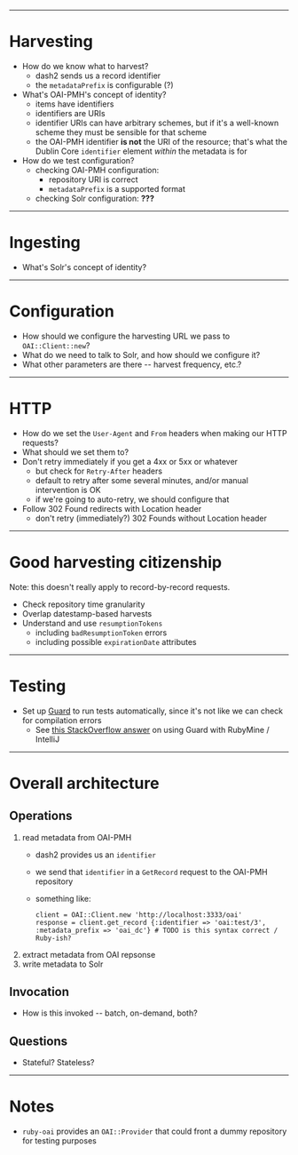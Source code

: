 ------------------------------------------------------------
# Harvesting

- How do we know what to harvest?
    - dash2 sends us a record identifier
    - the `metadataPrefix` is configurable (?)
- What's OAI-PMH's concept of identity?
    - items have identifiers
    - identifiers are URIs
    - identifier URIs can have arbitrary schemes, but if it's a well-known scheme they must be sensible for that scheme
    - the OAI-PMH identifier **is not** the URI of the resource; that's what the Dublin Core `identifier` element *within* the metadata is for
- How do we test configuration?
    - checking OAI-PMH configuration:
        - repository URI is correct
        - `metadataPrefix` is a supported format
    - checking Solr configuration: **???**

------------------------------------------------------------
# Ingesting

- What's Solr's concept of identity?

------------------------------------------------------------
# Configuration

- How should we configure the harvesting URL we pass to `OAI::Client::new`?
- What do we need to talk to Solr, and how should we configure it?
- What other parameters are there -- harvest frequency, etc.?

------------------------------------------------------------
# HTTP

- How do we set the `User-Agent` and `From` headers when making our HTTP requests?
- What should we set them to?
- Don't retry immediately if you get a 4xx or 5xx or whatever
    - but check for `Retry-After` headers
    - default to retry after some several minutes, and/or manual intervention is OK
    - if we're going to auto-retry, we should configure that
- Follow 302 Found redirects with Location header
    - don't retry (immediately?) 302 Founds without Location header

------------------------------------------------------------
# Good harvesting citizenship

Note: this doesn't really apply to record-by-record requests.

- Check repository time granularity
- Overlap datestamp-based harvests
- Understand and use `resumptionTokens`
    - including `badResumptionToken` errors
    - including possible `expirationDate` attributes


------------------------------------------------------------
# Testing

- Set up [Guard](https://github.com/guard/guard) to run tests automatically, since
  it's not like we can check for compilation errors
    - See [this StackOverflow answer](http://stackoverflow.com/questions/11996124/is-it-impossible-to-use-guard-with-rubymine/12000765#12000765)
      on using Guard with RubyMine / IntelliJ

------------------------------------------------------------
# Overall architecture

## Operations

1. read metadata from OAI-PMH
    - dash2 provides us an `identifier`
    - we send that `identifier` in a `GetRecord` request to the OAI-PMH repository
    - something like:

          client = OAI::Client.new 'http://localhost:3333/oai'
          response = client.get_record {:identifier => 'oai:test/3', :metadata_prefix => 'oai_dc'} # TODO is this syntax correct / Ruby-ish?

2. extract metadata from OAI repsonse
3. write metadata to Solr

## Invocation

- How is this invoked -- batch, on-demand, both?

## Questions

- Stateful? Stateless?

------------------------------------------------------------
# Notes

- `ruby-oai` provides an `OAI::Provider` that could front a dummy repository for testing purposes

